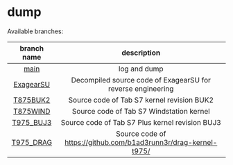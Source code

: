 # dump
 
Available branches:

| branch name | description |
| :---: | :---: |
| [main](https://github.com/iamSlightlyWind/dump) | log and dump |
| [ExagearSU](https://github.com/iamSlightlyWind/dump/tree/ExagearSU) | Decompiled source code of ExagearSU for reverse engineering |
| [T875BUK2](https://github.com/iamSlightlyWind/dump/tree/T875_BUK2) | Source code of Tab S7 kernel revision BUK2 |
| [T875WIND](https://github.com/iamSlightlyWind/dump/tree/T875_WIND) | Source code of Tab S7 Windstation kernel |
| [T975_BUJ3](https://github.com/iamSlightlyWind/dump/tree/T975_BUJ3) | Source code of Tab S7 Plus kernel revision BUJ3 | 
| [T975_DRAG](https://github.com/iamSlightlyWind/dump/tree/T975_DRAG) | Source code of https://github.com/b1ad3runn3r/drag-kernel-t975/ | 
